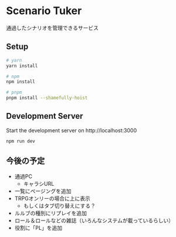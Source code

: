 # Scenario Tuker

通過したシナリオを管理できるサービス

## Setup

```bash
# yarn
yarn install

# npm
npm install

# pnpm
pnpm install --shamefully-hoist
```

## Development Server

Start the development server on http://localhost:3000

```bash
npm run dev
```

## 今後の予定

* 通過PC
  * キャラシURL
* 一覧にページングを追加
* TRPGオンリーの場合に上に表示
  * もしくはタブ切り替えにする？
* ルルブの種別にリプレイを追加
* ロール＆ロールなどの雑誌（いろんなシステムが載っているらしい）
* 役割に「PL」を追加